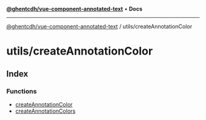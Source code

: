 [**@ghentcdh/vue-component-annotated-text**](../../README.md) • **Docs**

***

[@ghentcdh/vue-component-annotated-text](../../modules.md) / utils/createAnnotationColor

# utils/createAnnotationColor

## Index

### Functions

- [createAnnotationColor](functions/createAnnotationColor.md)
- [createAnnotationColors](functions/createAnnotationColors.md)
